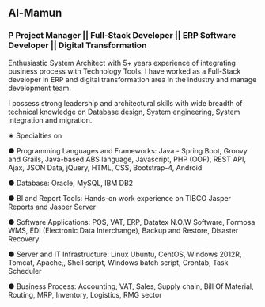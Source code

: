## Al-Mamun
### P Project Manager || Full-Stack Developer || ERP Software Developer || Digital Transformation



Enthusiastic System Architect with 5+ years experience of integrating business process with Technology Tools. I have worked as a Full-Stack developer in ERP and digital transformation area in the industry and manage development team.

I possess strong leadership and architectural skills with wide breadth of technical knowledge on Database design, System engineering, System integration and migration.

✬ Specialties on

● Programming Languages and Frameworks: Java - Spring Boot, Groovy and Grails, Java-based ABS language, Javascript, PHP (OOP), REST API, Ajax, JSON Data, jQuery, HTML, CSS, Bootstrap-4, Android

● Database: Oracle, MySQL, IBM DB2

● BI and Report Tools: Hands-on work experience on TIBCO Jasper Reports and Jasper Server

● Software Applications: POS, VAT, ERP, Datatex N.O.W Software, Formosa WMS, EDI (Electronic Data Interchange), Backup and Restore, Disaster Recovery.

● Server and IT Infrastructure: Linux Ubuntu, CentOS, Windows 2012R, Tomcat, Apache,, Shell script, Windows batch script, Crontab, Task Scheduler

● Business Process: Accounting, VAT, Sales, Supply chain, Bill Of Material, Routing, MRP, Inventory, Logistics, RMG sector


<!--
**mamun7025/mamun7025** is a ✨ _special_ ✨ repository because its `README.md` (this file) appears on your GitHub profile.

Here are some ideas to get you started:

- 🔭 I’m currently working on ...
- 🌱 I’m currently learning ...
- 👯 I’m looking to collaborate on ...
- 🤔 I’m looking for help with ...
- 💬 Ask me about ...
- 📫 How to reach me: ...
- 😄 Pronouns: ...
- ⚡ Fun fact: ...
-->
